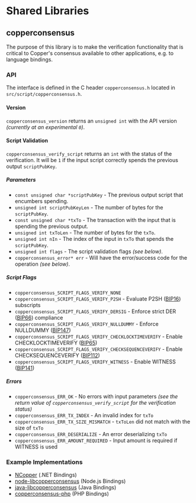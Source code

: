 Shared Libraries
================

## copperconsensus

The purpose of this library is to make the verification functionality that is critical to Copper's consensus available to other applications, e.g. to language bindings.

### API

The interface is defined in the C header `copperconsensus.h` located in  `src/script/copperconsensus.h`.

#### Version

`copperconsensus_version` returns an `unsigned int` with the API version *(currently at an experimental `0`)*.

#### Script Validation

`copperconsensus_verify_script` returns an `int` with the status of the verification. It will be `1` if the input script correctly spends the previous output `scriptPubKey`.

##### Parameters
- `const unsigned char *scriptPubKey` - The previous output script that encumbers spending.
- `unsigned int scriptPubKeyLen` - The number of bytes for the `scriptPubKey`.
- `const unsigned char *txTo` - The transaction with the input that is spending the previous output.
- `unsigned int txToLen` - The number of bytes for the `txTo`.
- `unsigned int nIn` - The index of the input in `txTo` that spends the `scriptPubKey`.
- `unsigned int flags` - The script validation flags *(see below)*.
- `copperconsensus_error* err` - Will have the error/success code for the operation *(see below)*.

##### Script Flags
- `copperconsensus_SCRIPT_FLAGS_VERIFY_NONE`
- `copperconsensus_SCRIPT_FLAGS_VERIFY_P2SH` - Evaluate P2SH ([BIP16](https://github.com/copper/bips/blob/master/bip-0016.mediawiki)) subscripts
- `copperconsensus_SCRIPT_FLAGS_VERIFY_DERSIG` - Enforce strict DER ([BIP66](https://github.com/copper/bips/blob/master/bip-0066.mediawiki)) compliance
- `copperconsensus_SCRIPT_FLAGS_VERIFY_NULLDUMMY` - Enforce NULLDUMMY ([BIP147](https://github.com/copper/bips/blob/master/bip-0147.mediawiki))
- `copperconsensus_SCRIPT_FLAGS_VERIFY_CHECKLOCKTIMEVERIFY` - Enable CHECKLOCKTIMEVERIFY ([BIP65](https://github.com/copper/bips/blob/master/bip-0065.mediawiki))
- `copperconsensus_SCRIPT_FLAGS_VERIFY_CHECKSEQUENCEVERIFY` - Enable CHECKSEQUENCEVERIFY ([BIP112](https://github.com/copper/bips/blob/master/bip-0112.mediawiki))
- `copperconsensus_SCRIPT_FLAGS_VERIFY_WITNESS` - Enable WITNESS ([BIP141](https://github.com/copper/bips/blob/master/bip-0141.mediawiki))

##### Errors
- `copperconsensus_ERR_OK` - No errors with input parameters *(see the return value of `copperconsensus_verify_script` for the verification status)*
- `copperconsensus_ERR_TX_INDEX` - An invalid index for `txTo`
- `copperconsensus_ERR_TX_SIZE_MISMATCH` - `txToLen` did not match with the size of `txTo`
- `copperconsensus_ERR_DESERIALIZE` - An error deserializing `txTo`
- `copperconsensus_ERR_AMOUNT_REQUIRED` - Input amount is required if WITNESS is used

### Example Implementations
- [NCopper](https://github.com/NicolasDorier/NCopper/blob/master/NCopper/Script.cs#L814) (.NET Bindings)
- [node-libcopperconsensus](https://github.com/bitpay/node-libcopperconsensus) (Node.js Bindings)
- [java-libcopperconsensus](https://github.com/dexX7/java-libcopperconsensus) (Java Bindings)
- [copperconsensus-php](https://github.com/Bit-Wasp/copperconsensus-php) (PHP Bindings)
